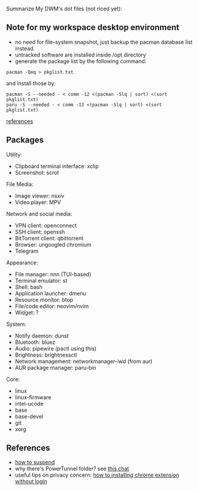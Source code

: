 Summarize My DWM's dot files (not riced yet):

## Note for my workspace desktop environment
- no need for file-system snapshot, just backup the pacman database list instead.
- untracked software are installed inside /opt directory
- generate the package list by the following command:

```shell
pacman -Qeq > pkglist.txt
```

and install those by:

```shell
pacman -S --needed - < comm -12 <(pacman -Slq | sort) <(sort pkglist.txt)
paru -S --needed - < comm -13 <(pacman -Slq | sort) <(sort pkglist.txt)
```

[references](https://wiki.archlinux.org/title/Pacman/Tips_and_tricks#Install_packages_from_a_list)

## Packages

Utility:
- Clipboard terminal interface: xclip
- Screenshot: scrot

File Media:
- Image viewer: nsxiv
- Video player: MPV

Network and social media:
- VPN client: openconnect
- SSH client: openssh
- BitTorrent client: qbittorrent
- Browser: ungoogled chromium
- Telegram

Appearance:
- File manager: nnn (TUI-based)
- Terminal emulator: st
- Shell: bash
- Application launcher: dmenu
- Resource monitor: btop
- File/code editor: neovim/nvim
- Widget: ?

System:
- Notify daemon: dunst
- Bluetooth: bluez
- Audio: pipewire (pactl using this)
- Brightness: brightnessctl
- Network management: networkmanager-iwd (from aur)
- AUR package manager: paru-bin

Core:
- linux
- linux-firmware
- intel-ucode
- base
- base-devel
- git
- xorg

## References

- [how to suspend](https://askubuntu.com/questions/1792/how-can-i-suspend-hibernate-from-command-line)
- why there's PowerTunnel folder? see [this chat](https://t.me/GNUWeeb/883581)
- useful tips on privacy concern: [how to installing chrome extension without login](https://superuser.com/questions/633706/how-to-install-extensions-in-chrome-without-a-google-account)
